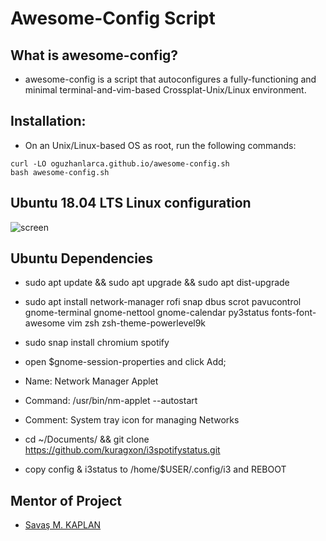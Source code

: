 # Awesome-Config Script

## What is awesome-config?

- awesome-config is a script that  autoconfigures a fully-functioning
and minimal terminal-and-vim-based Crossplat-Unix/Linux environment.

## Installation:

- On an Unix/Linux-based OS as root, run the following commands:

```
curl -LO oguzhanlarca.github.io/awesome-config.sh
bash awesome-config.sh
```

## Ubuntu 18.04 LTS Linux configuration

![screen](https://cdn1.imggmi.com/uploads/2018/9/30/c39e757a5bc0d53ba4a7bcad51f2ed22-full.png)

## Ubuntu Dependencies

- sudo apt update && sudo apt upgrade && sudo apt dist-upgrade

- sudo apt install network-manager rofi snap dbus scrot pavucontrol gnome-terminal gnome-nettool gnome-calendar py3status fonts-font-awesome vim zsh zsh-theme-powerlevel9k

- sudo snap install chromium spotify

- open $gnome-session-properties and click Add;
- Name: Network Manager Applet
- Command: /usr/bin/nm-applet --autostart
- Comment: System tray icon for managing Networks

- cd ~/Documents/ && git clone https://github.com/kuragxon/i3spotifystatus.git

- copy config & i3status to /home/$USER/.config/i3 and REBOOT

## Mentor of Project

- [Savaş M. KAPLAN](https://github.com/Coldrain)
